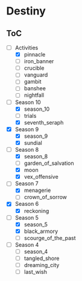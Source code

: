 # Destiny

## ToC

- [ ] Activities
    - [x] pinnacle
    - [ ] iron_banner
    - [ ] crucible
    - [ ] vanguard
    - [ ] gambit
    - [ ] banshee
    - [ ] nightfall
- [ ] Season 10
    - [x] season_10
    - [ ] trials
    - [x] seventh_seraph
- [x] Season 9
    - [x] season_9
    - [x] sundial
- [ ] Season 8
    - [x] season_8
    - [ ] garden_of_salvation 
    - [x] moon
    - [x] vex_offensive
- [ ] Season 7
    - [x] menagerie
    - [ ] crown_of_sorrow
- [x] Season 6
    - [x] reckoning
- [ ] Season 5
    - [x] season_5
    - [x] black_armory
    - [ ] scourge_of_the_past
- [ ] Season 4
    - [ ] season_4
    - [ ] tangled_shore
    - [ ] dreaming_city
    - [ ] last_wish